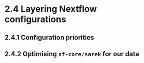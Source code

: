 # 2.4 Layering Nextflow configurations

## 2.4.1 Configuration priorities

## 2.4.2 Optimising `nf-core/sarek` for our data
